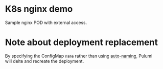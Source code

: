 # K8s nginx demo

Sample nginx POD with external access.

# Note about deployment replacement

By specifying the ConfigMap `name` rather than using [auto-naming](https://www.pulumi.com/docs/intro/concepts/resources/names/#autonaming), Pulumi will delte and recreate the deployment.
